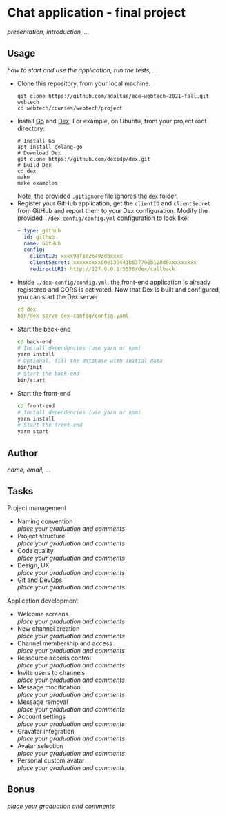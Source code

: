 
# Chat application - final project

*presentation, introduction, ...*

## Usage

*how to start and use the application, run the tests, ...*

* Clone this repository, from your local machine:
  ```
  git clone https://github.com/adaltas/ece-webtech-2021-fall.git webtech
  cd webtech/courses/webtech/project
  ```
* Install [Go](https://golang.org/) and [Dex](https://dexidp.io/docs/getting-started/). For example, on Ubuntu, from your project root directory:   
  ```
  # Install Go
  apt install golang-go
  # Download Dex
  git clone https://github.com/dexidp/dex.git
  # Build Dex
  cd dex
  make
  make examples
  ```
  Note, the provided `.gitignore` file ignores the `dex` folder.
* Register your GitHub application, get the `clientID` and `clientSecret` from GitHub and report them to your Dex configuration. Modify the provided `./dex-config/config.yml` configuration to look like:
  ```yaml
  - type: github
    id: github
    name: GitHub
    config:
      clientID: xxxx98f1c26493dbxxxx
      clientSecret: xxxxxxxxx80e139441b637796b128d8xxxxxxxxx
      redirectURI: http://127.0.0.1:5556/dex/callback
  ```
* Inside `./dex-config/config.yml`, the front-end application is already registered and CORS is activated. Now that Dex is built and configured, you can start the Dex server:
  ```yaml
  cd dex
  bin/dex serve dex-config/config.yaml
  ```
* Start the back-end
  ```bash
  cd back-end
  # Install dependencies (use yarn or npm)
  yarn install
  # Optional, fill the database with initial data
  bin/init
  # Start the back-end
  bin/start
  ```
* Start the front-end
  ```bash
  cd front-end
  # Install dependencies (use yarn or npm)
  yarn install
  # Start the front-end
  yarn start
  ```

## Author

*name, email, ...*

## Tasks

Project management

* Naming convention   
  *place your graduation and comments*
* Project structure   
  *place your graduation and comments*
* Code quality   
  *place your graduation and comments*
* Design, UX   
  *place your graduation and comments*
* Git and DevOps   
  *place your graduation and comments*

Application development

* Welcome screens   
  *place your graduation and comments*
* New channel creation   
  *place your graduation and comments*
* Channel membership and access   
  *place your graduation and comments*
* Ressource access control   
  *place your graduation and comments*
* Invite users to channels   
  *place your graduation and comments*
* Message modification   
  *place your graduation and comments*
* Message removal   
  *place your graduation and comments*
* Account settings   
  *place your graduation and comments*
* Gravatar integration   
  *place your graduation and comments*
* Avatar selection   
  *place your graduation and comments*
* Personal custom avatar   
  *place your graduation and comments*

## Bonus

*place your graduation and comments*
